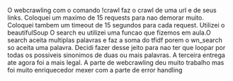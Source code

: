 O webcrawling com o comando !crawl faz o crawl de uma url e de seus links. Coloquei um maximo de 15 requests para nao demorar muito. Coloquei tambem um timeout de 15 segundos para cada request.
Utilizei o beautifulSoup
O search eu utilizei uma funcao que fizemos em aula.O search aceita multiplas palavras e faz a soma do tfidf porem o wn_search so aceita uma palavra. Decidi fazer desse jeito para nao ter que loopar por todas os possiveis sinonimos de duas ou mais palavras. 
A terceira entrega ate agora foi a mais legal. A parte de webcrawling deu muito trabalho mas foi muito enriquecedor mexer com a parte de error handling